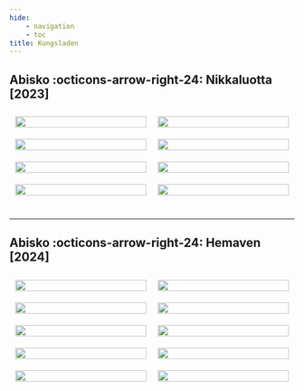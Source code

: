 ```yaml
---
hide:
    - navigation
    - toc
title: Kungsladen
---
```



## Abisko :octicons-arrow-right-24: Nikkaluotta [2023]

<div style="display: flex; align-items: center;">
    <img src="/assets/images/photo/kungsladen/kung_2023_1.jpg" style="width: 100%; margin: 10px">
    <img src="/assets/images/photo/kungsladen/kung_2023_2.jpg" style="width: 100%; margin: 10px">
</div>

<div style="display: flex; align-items: center;">
    <img src="/assets/images/photo/kungsladen/kung_2023_3.jpg" style="width: 100%; margin: 10px">
    <img src="/assets/images/photo/kungsladen/kung_2023_4.jpg" style="width: 100%; margin: 10px">
</div>

<div style="display: flex; align-items: center;">
    <img src="/assets/images/photo/kungsladen/kung_2023_5.jpg" style="width: 100%; margin: 10px">
    <img src="/assets/images/photo/kungsladen/kung_2023_6.jpg" style="width: 100%; margin: 10px">
</div>

<div style="display: flex; align-items: center;">
    <img src="/assets/images/photo/kungsladen/kung_2023_7.jpg" style="width: 100%; margin: 10px">
    <img src="/assets/images/photo/kungsladen/kung_2023_8.jpg" style="width: 100%; margin: 10px">
</div>


<br>

--------


## Abisko :octicons-arrow-right-24: Hemaven [2024]

<div style="display: flex; align-items: center;">
    <img src="/assets/images/photo/kungsladen/kung_2024_1.jpg" style="width: 100%; margin: 10px">
    <img src="/assets/images/photo/kungsladen/kung_2024_2.jpg" style="width: 100%; margin: 10px">
</div>


<div style="display: flex; align-items: center;">
    <img src="/assets/images/photo/kungsladen/kung_2024_3.jpg" style="width: 100%; margin: 10px">
    <img src="/assets/images/photo/kungsladen/kung_2024_4.jpg" style="width: 100%; margin: 10px">
</div>


<div style="display: flex; align-items: center;">
    <img src="/assets/images/photo/kungsladen/kung_2024_5.jpg" style="width: 100%; margin: 10px">
    <img src="/assets/images/photo/kungsladen/kung_2024_6.jpg" style="width: 100%; margin: 10px">
</div>


<div style="display: flex; align-items: center;">
    <img src="/assets/images/photo/kungsladen/kung_2024_7.jpg" style="width: 100%; margin: 10px">
    <img src="/assets/images/photo/kungsladen/kung_2024_8.jpg" style="width: 100%; margin: 10px">
</div>


<div style="display: flex; align-items: center;">
    <img src="/assets/images/photo/kungsladen/kung_2024_9.jpg" style="width: 100%; margin: 10px">
    <img src="/assets/images/photo/kungsladen/kung_2024_10.jpg" style="width: 100%; margin: 10px">
</div>

<br>